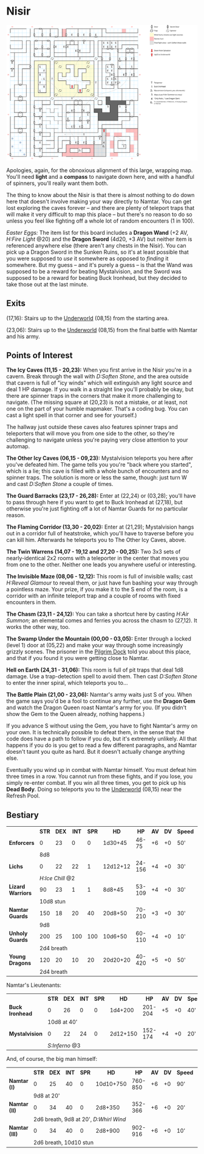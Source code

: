 # Nisir

[![map](nisir.svg)](nisir.svg)

Apologies, again, for the obnoxious alignment of this large, wrapping map. You'll need **light** and a **compass** to navigate down here, and with a handful of spinners, you'll really want them both.

The thing to know about the Nisir is that there is almost nothing to do down here that doesn't involve making your way directly to Namtar. You can get lost exploring the caves forever – and there are plenty of teleport traps that will make it very difficult to map this place – but there's no reason to do so unless you feel like fighting off a whole lot of random encounters (1 in 100).

*Easter Eggs:* The item list for this board includes a **Dragon Wand** (+2 AV, *H:Fire Light* @20) and the **Dragon Sword** (4d20, +3 AV) but neither item is referenced anywhere else (there aren't any chests in the Nisir). You can pick up a Dragon Sword in the Sunken Ruins, so it's at least possible that you were supposed to *use* it somewhere as opposed to *finding* it somewhere. But my guess – and it's purely a guess – is that the Wand was supposed to be a reward for beating Mystalvision, and the Sword was supposed to be a reward for beating Buck Ironhead, but they decided to take those out at the last minute.

## Exits

(17,16): Stairs up to the [Underworld](magan-underworld.md) (08,15) from the starting area.

(23,06): Stairs up to the [Underworld](magan-underworld.md) (08,15) from the final battle with Namtar and his army.

## Points of Interest

**The Icy Caves (11,15 - 20,23):** When you first arrive in the Nisir you're in a cavern. Break through the wall with *D:Soften Stone*, and the area outside that cavern is full of "icy winds" which will extinguish any light source and deal 1 HP damage. If you walk in a straight line you'll probably be okay, but there are spinner traps in the corners that make it more challenging to navigate. (The missing square at (20,23) is not a mistake, or at least, not one on the part of your humble mapmaker. That's a coding bug. You can cast a light spell in that corner and see for yourself.)

The hallway just outside these caves also features spinner traps and teleporters that will move you from one side to the other, so they're challenging to navigate unless you're paying very close attention to your automap.

**The Other Icy Caves (06,15 - 09,23):** Mystalvision teleports you here after you've defeated him. The game tells you you're "back where you started", which is a lie; this cave is filled with a whole bunch of encounters and no spinner traps. The solution is more or less the same, though: just turn W and cast *D:Soften Stone* a couple of times.

**The Guard Barracks (23,17 - 26,28):** Enter at (22,24) or (03,28); you'll have to pass through here if you want to get to Buck Ironhead at (27,18), but otherwise you're just fighting off a lot of Namtar Guards for no particular reason.

**The Flaming Corridor (13,30 - 20,02):** Enter at (21,29); Mystalvision hangs out in a corridor full of heatstroke, which you'll have to traverse before you can kill him. Afterwards he teleports you to The Other Icy Caves, above.

**The Twin Warrens (14,07 - 19,12 and 27,20 - 00,25):** Two 3x3 sets of nearly-identical 2x2 rooms with a teleporter in the center that moves you from one to the other. Neither one leads you anywhere useful or interesting.

**The Invisible Maze (08,06 - 12,12):** This room is full of invisible walls; cast *H:Reveal Glamour* to reveal them, or just have fun bashing your way through a pointless maze. Your prize, if you make it to the S end of the room, is a corridor with an infinite teleport trap and a couple of rooms with fixed encounters in them.

**The Chasm (23,11 - 24,12):** You can take a shortcut here by casting *H:Air Summon*; an elemental comes and ferries you across the chasm to (27,12). It works the other way, too.

**The Swamp Under the Mountain (00,00 - 03,05):**  Enter through a locked (level 1) door at (05,22) and make your way through some increasingly grizzly scenes. The prisoner in the [Pilgrim Dock](pilgrim-dock.md) told you about this place, and that if you found it you were getting close to Namtar.

**Hell on Earth (24,31 - 31,06):** This room is full of pit traps that deal 1d8 damage. Use a trap-detection spell to avoid them. Then cast *D:Soften Stone* to enter the inner spiral, which teleports you to...

**The Battle Plain (21,00 - 23,06):** Namtar's army waits just S of you. When the game says you'd be a fool to continue any further, use the **Dragon Gem** and watch the Dragon Queen roast Namtar's army for you. (If you didn't show the Gem to the Queen already, nothing happens.)

If you advance S without using the Gem, you have to fight Namtar's army on your own. It is technically possible to defeat them, in the sense that the code does have a path to follow if you do, but it's extremely unlikely. All that happens if you do is you get to read a few different paragraphs, and Namtar doesn't taunt you quite as hard. But it doesn't actually change anything else.

Eventually you wind up in combat with Namtar himself. You must defeat him three times in a row. You cannot run from these fights, and if you lose, you simply re-enter combat. If you win all three times, you get to pick up his **Dead Body**. Doing so teleports you to the [Underworld](magan-underworld.md) (08,15) near the Refresh Pool.

## Bestiary

<table>
  <tr>
    <th></th>
    <th>STR</th>
    <th>DEX</th>
    <th>INT</th>
    <th>SPR</th>
    <th>HD</th>
    <th>HP</th>
    <th>AV</th>
    <th>DV</th>
    <th>Speed</th>
    <th>XP</th>
  </tr>
  <tr>
    <td><b>Enforcers</b></td>
    <td>0</td>
    <td>23</td>
    <td>0</td>
    <td>0</td>
    <td>1d30+45</td>
    <td>46-75</td>
    <td>+6</td>
    <td>+0</td>
    <td>50'</td>
    <td>300</td>
  </tr><tr>
    <td></td>
    <td colspan="10">8d8</td>
  </tr>
  <tr>
    <td><b>Lichs</b></td>
    <td>0</td>
    <td>22</td>
    <td>22</td>
    <td>1</td>
    <td>12d12+12</td>
    <td>24-156</td>
    <td>+4</td>
    <td>+0</td>
    <td>30'</td>
    <td>400</td>
  </tr><tr>
    <td></td>
    <td colspan="10"><i>H:Ice Chill</i> @2</td>
  </tr>
  <tr>
    <td><b>Lizard Warriors</b></td>
    <td>90</td>
    <td>23</td>
    <td>1</td>
    <td>1</td>
    <td>8d8+45</td>
    <td>53-109</td>
    <td>+4</td>
    <td>+0</td>
    <td>30'</td>
    <td>170</td>
  </tr><tr>
    <td></td>
    <td colspan="10">10d8 stun</td>
  </tr>
  <tr>
    <td><b>Namtar Guards</b></td>
    <td>150</td>
    <td>18</td>
    <td>20</td>
    <td>40</td>
    <td>20d8+50</td>
    <td>70-210</td>
    <td>+3</td>
    <td>+0</td>
    <td>30'</td>
    <td>300</td>
  </tr><tr>
    <td></td>
    <td colspan="10">9d8</td>
  </tr>
  <tr>
    <td><b>Unholy Guards</b></td>
    <td>200</td>
    <td>25</td>
    <td>100</td>
    <td>100</td>
    <td>10d6+50</td>
    <td>60-110</td>
    <td>+4</td>
    <td>+0</td>
    <td>10'</td>
    <td>400</td>
  </tr><tr>
    <td></td>
    <td colspan="10">2d4 breath</td>
  </tr>
  <tr>
    <td><b>Young Dragons</b></td>
    <td>120</td>
    <td>20</td>
    <td>10</td>
    <td>20</td>
    <td>20d20+20</td>
    <td>40-420</td>
    <td>+5</td>
    <td>+0</td>
    <td>50'</td>
    <td>400</td>
  </tr><tr>
    <td></td>
    <td colspan="10">2d4 breath</td>
  </tr>
</table>

Namtar's Lieutenants:

<table>
  <tr>
    <th></th>
    <th>STR</th>
    <th>DEX</th>
    <th>INT</th>
    <th>SPR</th>
    <th>HD</th>
    <th>HP</th>
    <th>AV</th>
    <th>DV</th>
    <th>Speed</th>
    <th>XP</th>
  </tr>
  <tr>
    <td><b>Buck Ironhead</b></td>
    <td>0</td>
    <td>26</td>
    <td>0</td>
    <td>0</td>
    <td>1d4+200</td>
    <td>201-204</td>
    <td>+5</td>
    <td>+0</td>
    <td>40'</td>
    <td>600</td>
  </tr><tr>
    <td></td>
    <td colspan="10">10d8 at 40'</td>
  </tr>
  <tr>
    <td><b>Mystalvision</b></td>
    <td>0</td>
    <td>22</td>
    <td>24</td>
    <td>0</td>
    <td>2d12+150</td>
    <td>152-174</td>
    <td>+4</td>
    <td>+0</td>
    <td>20'</td>
    <td>700</td>
  </tr><tr>
    <td></td>
    <td colspan="10"><i>S:Inferno</i> @3</td>
  </tr>
</table>

And, of course, the big man himself:

<table>
  <tr>
    <th></th>
    <th>STR</th>
    <th>DEX</th>
    <th>INT</th>
    <th>SPR</th>
    <th>HD</th>
    <th>HP</th>
    <th>AV</th>
    <th>DV</th>
    <th>Speed</th>
    <th>XP</th>
  </tr>
  <tr>
    <td><b>Namtar (I)</b></td>
    <td>0</td>
    <td>25</td>
    <td>40</td>
    <td>0</td>
    <td>10d10+750</td>
    <td>760-850</td>
    <td>+6</td>
    <td>+0</td>
    <td>90'</td>
    <td>1200</td>
  </tr><tr>
    <td></td>
    <td colspan="10">9d8 at 20'</td>
  </tr>
  <tr>
    <td><b>Namtar (II)</b></td>
    <td>0</td>
    <td>34</td>
    <td>40</td>
    <td>0</td>
    <td>2d8+350</td>
    <td>352-366</td>
    <td>+6</td>
    <td>+0</td>
    <td>20'</td>
    <td>1200</td>
  </tr><tr>
    <td></td>
    <td colspan="10">2d6 breath, 9d8 at 20', <i>D:Whirl Wind</i></td>
  </tr>
  <tr>
    <td><b>Namtar (III)</b></td>
    <td>0</td>
    <td>34</td>
    <td>40</td>
    <td>0</td>
    <td>2d8+900</td>
    <td>902-916</td>
    <td>+6</td>
    <td>+0</td>
    <td>10'</td>
    <td>1000</td>
  </tr><tr>
    <td></td>
    <td colspan="10">2d6 breath, 10d10 stun</td>
  </tr>
</table>
